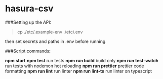 # hasura-csv

###Setting up the API:

>cp ./etc/.example-env ./etc/.env   

then set secrets and paths in .env before running.

###Script commands:

**npm start** 
**npm test** run tests
**npm run build** build only
**npm run test-watch** run tests with nodemon hot reloading
**npm run prettier** prettier code formatting
**npm run lint** run linter
**npm run lint-ts** run linter on typescript
